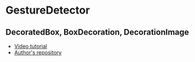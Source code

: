 # GestureDetector
## DecoratedBox, BoxDecoration, DecorationImage

- [Video tutorial](https://youtu.be/bs4p4qlXXzc)
- [Author's repository](https://github.com/TheTechDesigner/GestureDetector)
